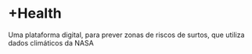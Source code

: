 # +Health
Uma plataforma digital, para prever zonas de riscos de surtos, que utiliza dados climáticos da NASA  
